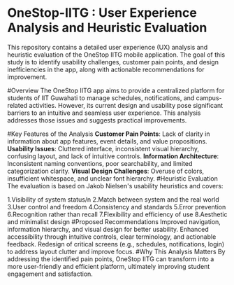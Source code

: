 # OneStop-IITG : User Experience Analysis and Heuristic Evaluation
This repository contains a detailed user experience (UX) analysis and heuristic evaluation of the OneStop IITG mobile application. The goal of this study is to identify usability challenges, customer pain points, and design inefficiencies in the app, along with actionable recommendations for improvement.

#Overview
The OneStop IITG app aims to provide a centralized platform for students of IIT Guwahati to manage schedules, notifications, and campus-related activities. However, its current design and usability pose significant barriers to an intuitive and seamless user experience. This analysis addresses those issues and suggests practical improvements.

#Key Features of the Analysis
**Customer Pain Points**: Lack of clarity in information about app features, event details, and value propositions.
**Usability Issues**: Cluttered interface, inconsistent visual hierarchy, confusing layout, and lack of intuitive controls.
**Information Architecture**: Inconsistent naming conventions, poor searchability, and limited categorization clarity.
**Visual Design Challenges**: Overuse of colors, insufficient whitespace, and unclear font hierarchy.
#Heuristic Evaluation
The evaluation is based on Jakob Nielsen's usability heuristics and covers:

1.Visibility of system status/n
2.Match between system and the real world
3.User control and freedom
4.Consistency and standards
5.Error prevention
6.Recognition rather than recall
7.Flexibility and efficiency of use
8.Aesthetic and minimalist design
#Proposed Recommendations
Improved navigation, information hierarchy, and visual design for better usability.
Enhanced accessibility through intuitive controls, clear terminology, and actionable feedback.
Redesign of critical screens (e.g., schedules, notifications, login) to address layout clutter and improve focus.
#Why This Analysis Matters
By addressing the identified pain points, OneStop IITG can transform into a more user-friendly and efficient platform, ultimately improving student engagement and satisfaction.
